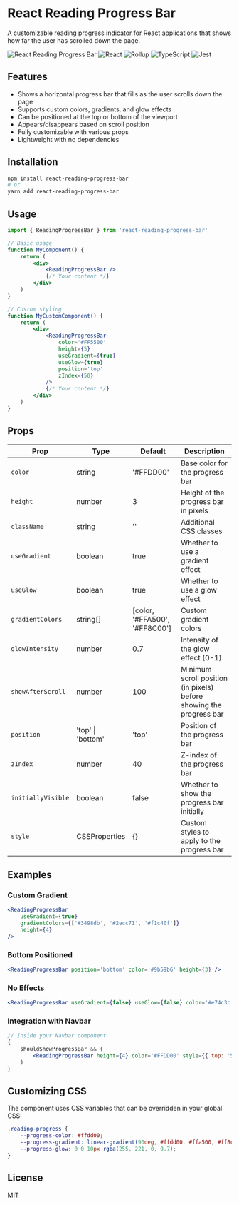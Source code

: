 # React Reading Progress Bar

A customizable reading progress indicator for React applications that shows how
far the user has scrolled down the page.

![React Reading Progress Bar](https://img.shields.io/badge/progress-1-blue)
![React](https://img.shields.io/badge/React-18-purple)
![Rollup](https://img.shields.io/badge/Rollup-3-green)
![TypeScript](https://img.shields.io/badge/TypeScript-5-blue)
![Jest](https://img.shields.io/badge/Jest-29.7.0-C21325)

## Features

- Shows a horizontal progress bar that fills as the user scrolls down the page
- Supports custom colors, gradients, and glow effects
- Can be positioned at the top or bottom of the viewport
- Appears/disappears based on scroll position
- Fully customizable with various props
- Lightweight with no dependencies

## Installation

```bash
npm install react-reading-progress-bar
# or
yarn add react-reading-progress-bar
```

## Usage

```jsx
import { ReadingProgressBar } from 'react-reading-progress-bar'

// Basic usage
function MyComponent() {
	return (
		<div>
			<ReadingProgressBar />
			{/* Your content */}
		</div>
	)
}

// Custom styling
function MyCustomComponent() {
	return (
		<div>
			<ReadingProgressBar
				color='#FF5500'
				height={5}
				useGradient={true}
				useGlow={true}
				position='top'
				zIndex={50}
			/>
			{/* Your content */}
		</div>
	)
}
```

## Props

| Prop               | Type              | Default                       | Description                                                         |
| ------------------ | ----------------- | ----------------------------- | ------------------------------------------------------------------- |
| `color`            | string            | '#FFDD00'                     | Base color for the progress bar                                     |
| `height`           | number            | 3                             | Height of the progress bar in pixels                                |
| `className`        | string            | ''                            | Additional CSS classes                                              |
| `useGradient`      | boolean           | true                          | Whether to use a gradient effect                                    |
| `useGlow`          | boolean           | true                          | Whether to use a glow effect                                        |
| `gradientColors`   | string[]          | [color, '#FFA500', '#FF8C00'] | Custom gradient colors                                              |
| `glowIntensity`    | number            | 0.7                           | Intensity of the glow effect (0-1)                                  |
| `showAfterScroll`  | number            | 100                           | Minimum scroll position (in pixels) before showing the progress bar |
| `position`         | 'top' \| 'bottom' | 'top'                         | Position of the progress bar                                        |
| `zIndex`           | number            | 40                            | Z-index of the progress bar                                         |
| `initiallyVisible` | boolean           | false                         | Whether to show the progress bar initially                          |
| `style`            | CSSProperties     | {}                            | Custom styles to apply to the progress bar                          |

## Examples

### Custom Gradient

```jsx
<ReadingProgressBar
	useGradient={true}
	gradientColors={['#3498db', '#2ecc71', '#f1c40f']}
	height={4}
/>
```

### Bottom Positioned

```jsx
<ReadingProgressBar position='bottom' color='#9b59b6' height={3} />
```

### No Effects

```jsx
<ReadingProgressBar useGradient={false} useGlow={false} color='#e74c3c' />
```

### Integration with Navbar

```jsx
// Inside your Navbar component
{
	shouldShowProgressBar && (
		<ReadingProgressBar height={4} color='#FFDD00' style={{ top: '56px' }} />
	)
}
```

## Customizing CSS

The component uses CSS variables that can be overridden in your global CSS:

```css
.reading-progress {
	--progress-color: #ffdd00;
	--progress-gradient: linear-gradient(90deg, #ffdd00, #ffa500, #ff8c00);
	--progress-glow: 0 0 10px rgba(255, 221, 0, 0.7);
}
```

## License

MIT
